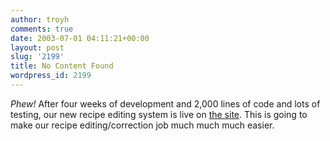 ```yaml
---
author: troyh
comments: true
date: 2003-07-01 04:11:21+00:00
layout: post
slug: '2199'
title: No Content Found
wordpress_id: 2199
---
```


_Phew!_ After four weeks of development and 2,000 lines of code and lots of testing, our new recipe editing system is live on [the site](http://recipezaar.com). This is going to make our recipe editing/correction job much much much easier.
